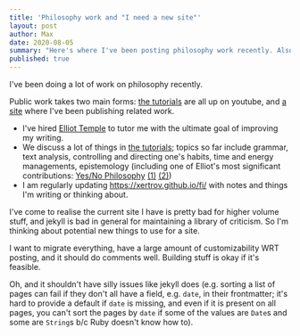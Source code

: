 ```yaml
---
title: 'Philosophy work and "I need a new site"'
layout: post
author: Max
date: 2020-08-05
summary: "Here's where I've been posting philosophy work recently. Also, I need a better site soon."
published: true
---
```


I've been doing a lot of work on philosophy recently.

Public work takes two main forms: [the tutorials](https://www.youtube.com/watch?v=-nUP-Xqh_Dw&list=PLKx6lO5RmaetREa9-jt2T-qX9XO2SD0l2) are all up on youtube,
and [a site](https://xertrov.github.io/fi/) where I've been publishing related work.

* I've hired [Elliot Temple](https://www.elliottemple.com/) to tutor me with the ultimate goal of improving my writing.
* We discuss a lot of things in [the tutorials](https://www.youtube.com/watch?v=-nUP-Xqh_Dw&list=PLKx6lO5RmaetREa9-jt2T-qX9XO2SD0l2); topics so far include grammar, text analysis, controlling and directing one's habits, time and energy managements, epistemology (including one of Elliot's most significant contributions: [Yes/No Philosophy](https://www.yesornophilosophy.com/) [(1)](https://curi.us/1917-rejecting-gradations-of-certainty) [(2)](https://curi.us/1595-rationally-resolving-conflicts-of-ideas))
* I am regularly updating <https://xertrov.github.io/fi/> with notes and things I'm writing or thinking about.

I've come to realise the current site I have is pretty bad for higher volume stuff, and jekyll is bad in general for maintaining a library of criticism.
So I'm thinking about potential new things to use for a site.

I want to migrate everything, have a large amount of customizability WRT posting, and it should do comments well. Building stuff is okay if it's feasible.

Oh, and it shouldn't have silly issues like jekyll does (e.g. sorting a list of pages can fail if they don't all have a field, e.g. `date`, in their frontmatter; it's hard to provide a default if `date` is missing, and even if it is present on all pages, you can't sort the pages by `date` if some of the values are `Date`s and some are `String`s b/c Ruby doesn't know how to).

